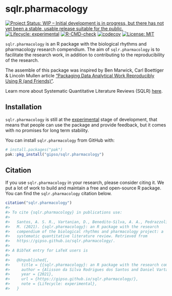 
<!-- README.md is generated from README.Rmd. Please edit that file -->

# sqlr.pharmacology

<!-- badges: start -->

[![Project Status: WIP – Initial development is in progress, but there
has not yet been a stable, usable release suitable for the
public.](https://www.repostatus.org/badges/latest/wip.svg)](https://www.repostatus.org/#wip)
[![Lifecycle:
experimental](https://img.shields.io/badge/lifecycle-experimental-orange.svg)](https://lifecycle.r-lib.org/articles/stages.html#experimental)
[![R-CMD-check](https://github.com/gipso/sqlr.pharmacology/workflows/R-CMD-check/badge.svg)](https://github.com/gipso/sqlr.pharmacology/actions)
[![codecov](https://codecov.io/gh/gipso/sqlr.pharmacology/branch/main/graph/badge.svg?token=2bnHxbdw4M)](https://codecov.io/gh/gipso/sqlr.pharmacology)
[![License:
MIT](https://img.shields.io/badge/license-MIT-green)](https://choosealicense.com/licenses/mit/)
<!-- badges: end -->

`sqlr.pharmacology` is an R package with the biological rhythms and
pharmacology research compendium. The aim of `sqlr.pharmacology` is to
facilitate the research work, in addition to contributing to the
reproducibility of the research.

The assemble of this package was inspired by Ben Marwick, Carl Boettiger
& Lincoln Mullen article [“Packaging Data Analytical Work Reproducibly
Using R (and Friends)”](https://doi.org/10.1080/00031305.2017.1375986).

Learn more about Systematic Quantitative Literature Reviews (SQLR)
[here](https://www.griffith.edu.au/griffith-sciences/school-environment-science/research/systematic-quantitative-literature-review).

## Installation

`sqlr.pharmacology` is still at the
[experimental](https://lifecycle.r-lib.org/articles/stages.html#experimental)
stage of development, that means that people can use the package and
provide feedback, but it comes with no promises for long term stability.

You can install `sqlr.pharmacology` from GitHub with:

``` r
# install.packages("pak")
pak::pkg_install("gipso/sqlr.pharmacology")
```

## Citation

If you use `sqlr.pharmacology` in your research, please consider citing
it. We put a lot of work to build and maintain a free and open-source R
package. You can find the `sqlr.pharmacology` citation below.

``` r
citation("sqlr.pharmacology")
#> 
#> To cite {sqlr.pharmacology} in publications use:
#> 
#>   Santos, A. S. R., Vartanian, D., Benedito-Silva, A. A., Pedrazzoli,
#>   M. (2021). {sqlr.pharmacology}: an R package with the research
#>   compendium of the biological rhythms and pharmacology project: a
#>   systematic quantitative literature review. Retrieved from
#>   https://gipso.github.io/sqlr.pharmacology/.
#> 
#> A BibTeX entry for LaTeX users is
#> 
#>   @Unpublished{,
#>     title = {{sqlr.pharmacology}: an R package with the research compendium of the biological rhythms and pharmacology project: a systematic quantitative literature review},
#>     author = {Alisson da Silva Rodrigues dos Santos and Daniel Vartanian and Ana Amelia Benedito-Silva and Mario Pedrazzoli},
#>     year = {2021},
#>     url = {https://gipso.github.io/sqlr.pharmacology/},
#>     note = {Lifecycle: experimental},
#>   }
```

